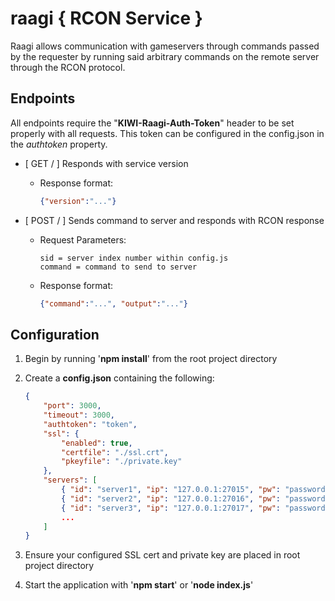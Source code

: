 # raagi { RCON Service }

Raagi allows communication with gameservers through commands passed by the requester by running said arbitrary commands on the remote server through the RCON protocol.

## Endpoints

All endpoints require the "**KIWI-Raagi-Auth-Token**" header to be set properly with all requests. This token can be configured in the config.json in the *authtoken* property.

* [ GET / ] Responds with service version
  * Response format:

    ```json
    {"version":"..."}
    ```

* [ POST / ] Sends command to server and responds with RCON response
  * Request Parameters:

    ```text
    sid = server index number within config.js
    command = command to send to server
    ```

  * Response format:

    ```json
    {"command":"...", "output":"..."}
    ```

## Configuration

1. Begin by running '**npm install**' from the root project directory

2. Create a **config.json** containing the following:

    ```json
    {
        "port": 3000,
        "timeout": 3000,
        "authtoken": "token",
        "ssl": {
            "enabled": true,
            "certfile": "./ssl.crt",
            "pkeyfile": "./private.key"
        },
        "servers": [
            { "id": "server1", "ip": "127.0.0.1:27015", "pw": "password" },
            { "id": "server2", "ip": "127.0.0.1:27016", "pw": "password" },
            { "id": "server3", "ip": "127.0.0.1:27017", "pw": "password" },
            ...
        ]
    }
    ```

3. Ensure your configured SSL cert and private key are placed in root project directory

4. Start the application with '**npm start**' or '**node index.js**'